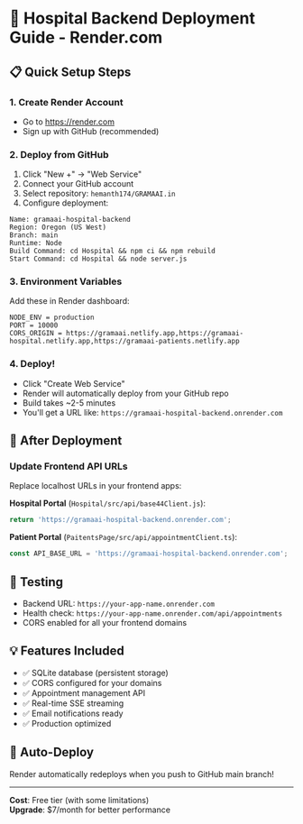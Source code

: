# 🚀 Hospital Backend Deployment Guide - Render.com

## 📋 Quick Setup Steps

### 1. Create Render Account
- Go to https://render.com
- Sign up with GitHub (recommended)

### 2. Deploy from GitHub
1. Click "New +" → "Web Service"
2. Connect your GitHub account
3. Select repository: `hemanth174/GRAMAAI.in`
4. Configure deployment:

```
Name: gramaai-hospital-backend
Region: Oregon (US West)
Branch: main
Runtime: Node
Build Command: cd Hospital && npm ci && npm rebuild
Start Command: cd Hospital && node server.js
```

### 3. Environment Variables
Add these in Render dashboard:

```
NODE_ENV = production
PORT = 10000
CORS_ORIGIN = https://gramaai.netlify.app,https://gramaai-hospital.netlify.app,https://gramaai-patients.netlify.app
```

### 4. Deploy!
- Click "Create Web Service"
- Render will automatically deploy from your GitHub repo
- Build takes ~2-5 minutes
- You'll get a URL like: `https://gramaai-hospital-backend.onrender.com`

## 🔧 After Deployment

### Update Frontend API URLs
Replace localhost URLs in your frontend apps:

**Hospital Portal** (`Hospital/src/api/base44Client.js`):
```javascript
return 'https://gramaai-hospital-backend.onrender.com';
```

**Patient Portal** (`PaitentsPage/src/api/appointmentClient.ts`):
```javascript
const API_BASE_URL = 'https://gramaai-hospital-backend.onrender.com';
```

## 🧪 Testing
- Backend URL: `https://your-app-name.onrender.com`
- Health check: `https://your-app-name.onrender.com/api/appointments`
- CORS enabled for all your frontend domains

## 💡 Features Included
- ✅ SQLite database (persistent storage)
- ✅ CORS configured for your domains
- ✅ Appointment management API
- ✅ Real-time SSE streaming
- ✅ Email notifications ready
- ✅ Production optimized

## 🔄 Auto-Deploy
Render automatically redeploys when you push to GitHub main branch!

---
**Cost**: Free tier (with some limitations)  
**Upgrade**: $7/month for better performance